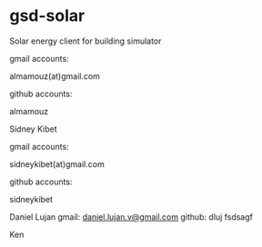 gsd-solar
=========

Solar energy client for building simulator

gmail accounts:

almamouz(at)gmail.com

github accounts:

almamouz



Sidney Kibet

gmail accounts:

sidneykibet(at)gmail.com

github accounts:

sidneykibet


Daniel Lujan
gmail: daniel.lujan.v@gmail.com
github: dluj
fsdsagf

Ken
